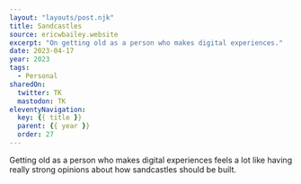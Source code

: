 ```yaml
---
layout: "layouts/post.njk"
title: Sandcastles
source: ericwbailey.website
excerpt: "On getting old as a person who makes digital experiences."
date: 2023-04-17
year: 2023
tags:
  - Personal
sharedOn:
  twitter: TK
  mastodon: TK
eleventyNavigation:
  key: {{ title }}
  parent: {{ year }}
  order: 27
---
```


Getting old as a person who makes digital experiences feels a lot like having really strong opinions about how sandcastles should be built.
